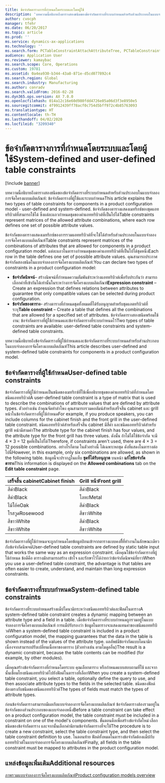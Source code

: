 ```yaml
---
title: ข้อจำกัดตารางการที่กำหนดโดยระบบและโดยผู้ใช้
description: 'บทความนี้อธิบายถึงตารางสองชนิดของข้อจำกัดตารางที่ระบบกำหนดสำหรับส่วนประกอบในแบบจำลองการจัดโครงแบบผลิตภัณฑ์: ข้อจำกัดตารางที่ผู้ใช้และระบบกำหนด ข้อจำกัดของตารางแสดงเมทริกซ์ของชุดแอททริบิวต์ที่สามารถใช้ได้ ซึ่งแต่ละแถวกำหนดชุดของค่าแอททริบิวต์ที่เป็นไปได้'
author: cvocph
manager: tfehr
ms.date: 06/20/2017
ms.topic: article
ms.prod: ''
ms.service: dynamics-ax-applications
ms.technology: ''
ms.search.form: PCTableConstraintAttachAttributeTree, PCTableConstraintColumnSystem, PCTableConstraintContentUserDef, PCTableConstraintDefinition, PCTableConstraintWizard
audience: Application User
ms.reviewer: kamaybac
ms.search.scope: Core, Operations
ms.custom: 19781
ms.assetid: 0a4ea930-b344-43a8-871e-d5cd077892c4
ms.search.region: Global
ms.search.industry: Manufacturing
ms.author: conradv
ms.search.validFrom: 2016-02-28
ms.dyn365.ops.version: AX 7.0.0
ms.openlocfilehash: 014a12c16e60d980fdd4726e05a06d3f3e8950e5
ms.sourcegitcommit: 4f9912439ff78acf0c754d5bff972c4b85763093
ms.translationtype: HT
ms.contentlocale: th-TH
ms.lasthandoff: 04/02/2020
ms.locfileid: "3209340"
---
```

# <a name="system-defined-and-user-defined-table-constraints"></a><span data-ttu-id="13c1d-104">ข้อจำกัดตารางการที่กำหนดโดยระบบและโดยผู้ใช้</span><span class="sxs-lookup"><span data-stu-id="13c1d-104">System-defined and user-defined table constraints</span></span>

[!include [banner](../includes/banner.md)]

<span data-ttu-id="13c1d-105">บทความนี้อธิบายถึงตารางสองชนิดของข้อจำกัดตารางที่ระบบกำหนดสำหรับส่วนประกอบในแบบจำลองการจัดโครงแบบผลิตภัณฑ์: ข้อจำกัดตารางที่ผู้ใช้และระบบกำหนด</span><span class="sxs-lookup"><span data-stu-id="13c1d-105">This article explains the two types of table constraints for components in a product configuration model -  user-defined and system-defined.</span></span> <span data-ttu-id="13c1d-106">ข้อจำกัดของตารางแสดงเมทริกซ์ของชุดแอททริบิวต์ที่สามารถใช้ได้ ซึ่งแต่ละแถวกำหนดชุดของค่าแอททริบิวต์ที่เป็นไปได้</span><span class="sxs-lookup"><span data-stu-id="13c1d-106">Table constraints represent matrices of the allowed attribute combinations, where each row defines one set of possible attribute values.</span></span>

<span data-ttu-id="13c1d-107">ข้อจำกัดของตารางแสดงเมทริกซ์ของการรวมแอททริบิวต์ที่จะใช้ได้สำหรับส่วนประกอบในแบบจำลองการจัดโครงแบบผลิตภัณฑ์</span><span class="sxs-lookup"><span data-stu-id="13c1d-107">Table constraints represent matrices of the combinations of attributes that are allowed for components in a product configuration model.</span></span> <span data-ttu-id="13c1d-108">แต่ละแถวในตารางกำหนดชุดของค่าแอททริบิวต์ที่เป็นไปได้ชุดหนึ่ง</span><span class="sxs-lookup"><span data-stu-id="13c1d-108">Each row in the table defines one set of possible attribute values.</span></span> <span data-ttu-id="13c1d-109">คุณสามารถประกาศข้อจำกัดสองชนิดในแบบจำลองการจัดโครงแบบผลิตภัณฑ์:</span><span class="sxs-lookup"><span data-stu-id="13c1d-109">You can declare two types of constraints in a product configuration model:</span></span>

-   <span data-ttu-id="13c1d-110">**ข้อจำกัดนิพจน์**– สร้างนิพจน์ที่กำหนดความสัมพันธ์ระหว่างแอททริบิวต์เพื่อรับประกันว่า สามารถเลือกค่าที่เข้ากันได้เท่านั้นในระหว่างการจัดโครงแบบผลิตภัณฑ์</span><span class="sxs-lookup"><span data-stu-id="13c1d-110">**Expression constraint** – Create an expression that defines relations between attributes to guarantee that only compatible values can be selected during product configuration.</span></span>
-   <span data-ttu-id="13c1d-111">**ข้อจำกัดของตาราง**– สร้างตารางที่กำหนดชุดทั้งหมดที่ได้รับอนุญาตสำหรับชุดแอตทริบิวต์ที่ระบุ</span><span class="sxs-lookup"><span data-stu-id="13c1d-111">**Table constraint** – Create a table that defines all the combinations that are allowed for a specified set of attributes.</span></span> <span data-ttu-id="13c1d-112">ข้อจำกัดตารางสองชนิดพร้อมใช้งาน: ข้อจำกัดตารางที่ผู้ใช้กำหนดและข้อจำกัดตารางที่ระบบกำหนดไว้</span><span class="sxs-lookup"><span data-stu-id="13c1d-112">Two types of table constraints are available: user-defined table constraints and system-defined table constraints.</span></span>

<span data-ttu-id="13c1d-113">บทความนี้อธิบายถึงข้อจำกัดตารางที่ผู้ใช้กำหนดเและข้อจำกัดตารางที่ระบบกำหนดสำหรับส่วนประกอบในแบบจำลองการจัดโครงแบบผลิตภัณฑ์</span><span class="sxs-lookup"><span data-stu-id="13c1d-113">This article describes user-defined and system-defined table constraints for components in a product configuration model.</span></span>

## <a name="user-defined-table-constraints"></a><span data-ttu-id="13c1d-114">ข้อจำกัดตารางที่ผู้ใช้กำหนด</span><span class="sxs-lookup"><span data-stu-id="13c1d-114">User-defined table constraints</span></span>
<span data-ttu-id="13c1d-115">ข้อจำกัดตารางที่ผู้ใช้กำหนดเป็นชนิดของเมทริกซ์ที่ใช้เพื่ออธิบายชุดของค่าแอททริบิวต์ที่กำหนดโดยชนิดแอททริบิวต์</span><span class="sxs-lookup"><span data-stu-id="13c1d-115">A user-defined table constraint is a type of matrix that is used to describe the combinations of attribute values that are defined by attribute types.</span></span> <span data-ttu-id="13c1d-116">ตัวอย่างเช่น ถ้าคุณจัดทำลำโพง คุณสามารถรวมคอลัมน์สำหรับเสร็จสิ้น cabinet และ grill หน้าในข้อจำกัดตารางที่ผู้ใช้กำหนด</span><span class="sxs-lookup"><span data-stu-id="13c1d-116">For example, if you produce speakers, you can include columns for the cabinet finish and the front grill in the user-defined table constraint.</span></span> <span data-ttu-id="13c1d-117">ชนิดแอททริบิวต์สำหรับเสร็จสิ้น cabinet มีสี่ค่า และชนิดแอททริบิวต์สำหรับ grill หน้ามีสามค่า</span><span class="sxs-lookup"><span data-stu-id="13c1d-117">The attribute type for the cabinet finish has four values, and the attribute type for the front grill has three values.</span></span> <span data-ttu-id="13c1d-118">ดังนั้น ถ้าไม่ได้ใช้ข้อจำกัด จะมี 4 × 3 = 12 ชุดที่เป็นไปได้</span><span class="sxs-lookup"><span data-stu-id="13c1d-118">Therefore, if constraints aren't used, there are 4 × 3 = 12 possible combinations.</span></span> <span data-ttu-id="13c1d-119">อย่างไรก็ตาม ในตัวอย่างนี้ ได้เฉพาะหกชุด ดังที่แสดงในตารางต่อไปนี้</span><span class="sxs-lookup"><span data-stu-id="13c1d-119">However, in this example, only six combinations are allowed, as shown in the following table.</span></span> <span data-ttu-id="13c1d-120">ข้อมูลนี้จะปรากฏในแท็บ **ชุดที่ได้รับอนุญาต** บนหน้า **แก้ไขข้อจำกัดตาราง**</span><span class="sxs-lookup"><span data-stu-id="13c1d-120">This information is displayed on the **Allowed combinations** tab on the **Edit table constraint** page.</span></span>

| <span data-ttu-id="13c1d-121">เสร็จสิ้น cabinet</span><span class="sxs-lookup"><span data-stu-id="13c1d-121">Cabinet finish</span></span> | <span data-ttu-id="13c1d-122">Grill หน้า</span><span class="sxs-lookup"><span data-stu-id="13c1d-122">Front grill</span></span> |
|----------------|-------------|
| <span data-ttu-id="13c1d-123">สีดำ</span><span class="sxs-lookup"><span data-stu-id="13c1d-123">Black</span></span>          | <span data-ttu-id="13c1d-124">สีดำ</span><span class="sxs-lookup"><span data-stu-id="13c1d-124">Black</span></span>       |
| <span data-ttu-id="13c1d-125">สีดำ</span><span class="sxs-lookup"><span data-stu-id="13c1d-125">Black</span></span>          | <span data-ttu-id="13c1d-126">โลหะ</span><span class="sxs-lookup"><span data-stu-id="13c1d-126">Metal</span></span>       |
| <span data-ttu-id="13c1d-127">ไม้โอ้ค</span><span class="sxs-lookup"><span data-stu-id="13c1d-127">Oak</span></span>            | <span data-ttu-id="13c1d-128">สีดำ</span><span class="sxs-lookup"><span data-stu-id="13c1d-128">Black</span></span>       |
| <span data-ttu-id="13c1d-129">โรสวูด</span><span class="sxs-lookup"><span data-stu-id="13c1d-129">Rosewood</span></span>       | <span data-ttu-id="13c1d-130">สีขาว</span><span class="sxs-lookup"><span data-stu-id="13c1d-130">White</span></span>       |
| <span data-ttu-id="13c1d-131">สีขาว</span><span class="sxs-lookup"><span data-stu-id="13c1d-131">White</span></span>          | <span data-ttu-id="13c1d-132">สีดำ</span><span class="sxs-lookup"><span data-stu-id="13c1d-132">Black</span></span>       |
| <span data-ttu-id="13c1d-133">สีขาว</span><span class="sxs-lookup"><span data-stu-id="13c1d-133">White</span></span>          | <span data-ttu-id="13c1d-134">สีขาว</span><span class="sxs-lookup"><span data-stu-id="13c1d-134">White</span></span>       |

<span data-ttu-id="13c1d-135">ข้อจำกัดตารางที่ผู้ใช้กำหนดจะถูกกำหนดโดยข้อมูลป้อนเข้าจากตารางแบบคงที่ี่ที่ทำงานในลักษณะเดียวกับข้อจำกัดนิพจน์</span><span class="sxs-lookup"><span data-stu-id="13c1d-135">User-defined table constraints are defined by static table input that works the same way as an expression constraint.</span></span> <span data-ttu-id="13c1d-136">เมื่อคุณใช้ข้อจำกัดตารางที่ผู้ใช้กำหนด ข้อดีคือ ตารางมักสามารถสร้าง เข้าใจ และรักษาไว้ได้ง่ายกว่าข้อจำกัดนิพจน์ที่ยาว</span><span class="sxs-lookup"><span data-stu-id="13c1d-136">When you use a user-defined table constraint, the advantage is that tables are often easier to create, understand, and maintain than long expression constraints.</span></span>

## <a name="system-defined-table-constraints"></a><span data-ttu-id="13c1d-137">ข้อจำกัดตารางที่ระบบกำหนด</span><span class="sxs-lookup"><span data-stu-id="13c1d-137">System-defined table constraints</span></span>
<span data-ttu-id="13c1d-138">ข้อจำกัดตารางที่ระบบกำหนดสร้างแม็ปไดนามิกระหว่างชนิดแอททริบิวต์และฟิลด์ในตาราง</span><span class="sxs-lookup"><span data-stu-id="13c1d-138">A system-defined table constraint creates a dynamic mapping between an attribute type and a field in a table.</span></span> <span data-ttu-id="13c1d-139">เมื่อข้อจำกัดตารางที่ระบบกำหนดถูกรวมอยู่ในแบบจำลองการจัดโครงแบบผลิตภัณฑ์ การแม็ปรับรองว่า ข้อมูลในตารางจะแสดงแทนค่าของชนิดแอททริบิวต์</span><span class="sxs-lookup"><span data-stu-id="13c1d-139">When a system-defined table constraint is included in a product configuration model, the mapping guarantees that the data in the table is shown instead of the values of the attribute type.</span></span> <span data-ttu-id="13c1d-140">ผลลัพธ์มีข้อจำกัดแบบไดนามิก เนื่องจากสามารถปรับเปลี่ยนเนื้อหาของตาราง (ตัวอย่างเช่น ตามโมดูลอื่น)</span><span class="sxs-lookup"><span data-stu-id="13c1d-140">The result is a dynamic constraint, because the table contents can be modified (for example, by other modules).</span></span>  

<span data-ttu-id="13c1d-141">เมื่อคุณสร้างข้อจำกัดตารางที่กำหนดโดยระบบ คุณเลือกตาราง หรือกำหนดแบบสอบถามที่ใช้ และจากนั้นเชื่อมโยงชนิดแอททริบิวต์ไปยังฟิลด์ในตารางที่เลือก</span><span class="sxs-lookup"><span data-stu-id="13c1d-141">When you create a system-defined table constraint, you select a table, optionally define the query to use, and then associate attribute types to the fields in the selected table.</span></span> <span data-ttu-id="13c1d-142">ชนิดของฟิลด์ต้องตรงกับชนิดของชนิดแอททริบิวต์</span><span class="sxs-lookup"><span data-stu-id="13c1d-142">The types of fields must match the types of attribute types.</span></span>  

<span data-ttu-id="13c1d-143">ก่อนข้อจำกัดตารางสามารถมีผลกับแบบจำลองการจัดโครงแบบผลิตภัณฑ์ ข้อจำกัดตารางต้องรวมอยู่ในข้อจำกัดของส่วนประกอบของแบบจำลองหนึ่ง</span><span class="sxs-lookup"><span data-stu-id="13c1d-143">Before a table constraint can take effect on a product configuration model, the table constraint must be included in a constraint on one of the model's components.</span></span> <span data-ttu-id="13c1d-144">ขั้นตอนคือเพื่อสร้างข้อจำกัดใหม่ เลือกชนิดของข้อจำกัดตาราง และจากนั้นเลือกคำนิยามข้อจำกัดตารางที่จะใช้</span><span class="sxs-lookup"><span data-stu-id="13c1d-144">The procedure is to create a new constraint, select the table constraint type, and then select the table constraint definition to use.</span></span> <span data-ttu-id="13c1d-145">ในตอนท้าย ฟิลด์ทั้งหมดในตารางข้อจำกัดต้องแม็ปกับแอททริบิวต์ในแบบจำลองการจัดโครงแบบผลิตภัณฑ์</span><span class="sxs-lookup"><span data-stu-id="13c1d-145">Finally, all fields in the table constraint must be mapped to attributes in the product configuration model.</span></span>

<a name="additional-resources"></a><span data-ttu-id="13c1d-146">แหล่งข้อมูลเพิ่มเติม</span><span class="sxs-lookup"><span data-stu-id="13c1d-146">Additional resources</span></span>
--------

[<span data-ttu-id="13c1d-147">ภาพรวมแบบจำลองการจัดโครงแบบผลิตภัณฑ์</span><span class="sxs-lookup"><span data-stu-id="13c1d-147">Product configuration models overview</span></span>](product-configuration-models.md)



